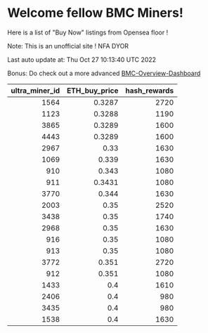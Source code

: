 # Welcome fellow BMC Miners!
Here is a list of "Buy Now" listings from Opensea floor !

Note: This is an unofficial site ! NFA DYOR

Last auto update at: Thu Oct 27 10:13:40 UTC 2022

Bonus: Do check out a more advanced [BMC-Overview-Dashboard](https://dune.com/defifunk/BMC-Overview-Dashboard)


|   ultra_miner_id |   ETH_buy_price |   hash_rewards |
|-----------------:|----------------:|---------------:|
|             1564 |          0.3287 |           2720 |
|             1123 |          0.3288 |           1190 |
|             3865 |          0.3289 |           1600 |
|             4443 |          0.3289 |           1600 |
|             2967 |          0.33   |           1630 |
|             1069 |          0.339  |           1630 |
|              910 |          0.343  |           1080 |
|              911 |          0.3431 |           1080 |
|             3770 |          0.344  |           1630 |
|             2003 |          0.35   |           2520 |
|             3438 |          0.35   |           1740 |
|             2968 |          0.35   |           1630 |
|              916 |          0.35   |           1080 |
|              913 |          0.35   |           1080 |
|             3772 |          0.351  |           2720 |
|              912 |          0.351  |           1080 |
|             1433 |          0.4    |           1610 |
|             2406 |          0.4    |            980 |
|             3435 |          0.4    |            980 |
|             1538 |          0.4    |           1630 |